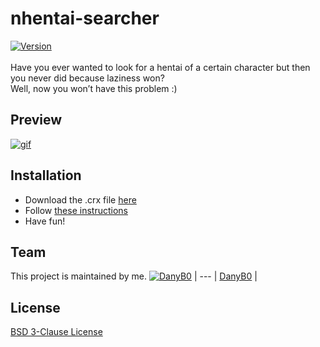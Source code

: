 # nhentai-searcher
[![Version](https://img.shields.io/github/v/release/DanyB0/nhentai-searcher?color=red)]()
<br></br>
Have you ever wanted to look for a hentai of a certain character but then you never did because laziness won?<br>
Well, now you won’t have this problem :)
## Preview
[![gif](https://github.com/DanyB0/nhentai-searcher/blob/main/screenshots/gif.gif)]()
## Installation
- Download the .crx file [here](https://github.com/DanyB0/nhentai-searcher/releases/tag/v1.1.0)
- Follow [these instructions](https://stackoverflow.com/questions/9931906/crx-file-install-in-chrome)
- Have fun!
## Team
This project is maintained by me.
[![DanyB0](https://avatars.githubusercontent.com/u/66164380?s=100)](https://github.com/DanyB0) |
--- |
[DanyB0](https://github.com/DanyB0) |
## License
[BSD 3-Clause License](./LICENSE)
